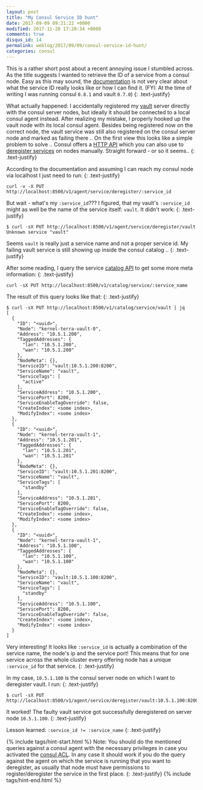 ```yaml
---
layout: post
title: "My Consul Service ID hunt"
date: 2017-09-09 09:21:22 +0000
modified: 2017-11-28 17:28:34 +0000 
comments: true
disqus_id: 14
permalink: weblog/2017/09/09/consul-service-id-hunt/
categories: consul
---
```


This is a rather short post about a recent annoying issue I stumbled across. 
As the title suggests I wanted to retrieve the ID of a service from a consul node. Easy as this may sound, the [documentation](https://www.consul.io/api/agent/service.html#service_id) is not very clear about what the service ID really looks like or how I can find it. 
(FYI: At the time of writing I was running consul `0.8.1` and vault `0.7.0`)
{: .text-justify}
<!--more-->

What actually happened: I accidentally registered my [vault](https://www.vaultproject.io/) server directly with the consul server nodes, but ideally it should be connected to a local consul agent instead. 
After realizing my mistake, I properly hooked up the vault node with its local consul agent. 
Besides being registered now on the correct node, the vault service was still also registered on the consul server node and marked as failing there ..
On the first view this looks like a simple problem to solve .. 
Consul offers a [HTTP API](https://www.consul.io/api/index.html) which you can also use to [deregister services](https://www.consul.io/api/agent/service.html#deregister-service) on nodes manually. 
Straight forward - or so it seems..
{: .text-justify}

According to the documentation and assuming I can reach my consul node via localhost I just need to run: 
{: .text-justify}

```
curl -v -X PUT http://localhost:8500/v1/agent/service/deregister/:service_id
```

But wait - what's my `:service_id`??? I figured, that my vault's `:service_id` might as well be the name of the service itself: `vault`. 
It didn't work:
{: .text-justify}

```
$ curl -sX PUT http://localhost:8500/v1/agent/service/deregister/vault
Unknown service "vault"
```
 
Seems `vault` is really just a service name and not a proper service id. 
My failing vault service is still showing up inside the consul catalog .. 
{: .text-justify}

After some reading, I query the service [catalog API](https://www.consul.io/api/catalog.html#list-services) to get some more meta information:
{: .text-justify}

```
curl -sX PUT http://localhost:8500/v1/catalog/service/:service_name
```

The result of this query looks like that:
{: .text-justify}

```
$ curl -sX PUT http://localhost:8500/v1/catalog/service/vault | jq
[
  {
    "ID": "<uuid>",
    "Node": "kernel-terra-vault-0",
    "Address": "10.5.1.200",
    "TaggedAddresses": {
      "lan": "10.5.1.200",
      "wan": "10.5.1.200"
    },
    "NodeMeta": {},
    "ServiceID": "vault:10.5.1.200:8200",
    "ServiceName": "vault",
    "ServiceTags": [
      "active"
    ],
    "ServiceAddress": "10.5.1.200",
    "ServicePort": 8200,
    "ServiceEnableTagOverride": false,
    "CreateIndex": <some index>,
    "ModifyIndex": <some index>
  },
  {
    "ID": "<uuid>",
    "Node": "kernel-terra-vault-1",
    "Address": "10.5.1.201",
    "TaggedAddresses": {
      "lan": "10.5.1.201",
      "wan": "10.5.1.201"
    },
    "NodeMeta": {},
    "ServiceID": "vault:10.5.1.201:8200",
    "ServiceName": "vault",
    "ServiceTags": [
      "standby"
    ],
    "ServiceAddress": "10.5.1.201",
    "ServicePort": 8200,
    "ServiceEnableTagOverride": false,
    "CreateIndex": <some index>,
    "ModifyIndex": <some index>
  },
  {
    "ID": "<uuid>",
    "Node": "kernel-terra-vault-1",
    "Address": "10.5.1.100",
    "TaggedAddresses": {
      "lan": "10.5.1.100",
      "wan": "10.5.1.100"
    },
    "NodeMeta": {},
    "ServiceID": "vault:10.5.1.100:8200",
    "ServiceName": "vault",
    "ServiceTags": [
      "standby"
    ],
    "ServiceAddress": "10.5.1.100",
    "ServicePort": 8200,
    "ServiceEnableTagOverride": false,
    "CreateIndex": <some index>,
    "ModifyIndex": <some index>
  }
]
```
Very interesting! It looks like `:service_id` is actually a combination of the service name, the node's ip and the service port! 
This means that for one service across the whole cluster every offering node has a unique `:service_id` for that service. 
{: .text-justify}

In my case, `10.5.1.100` is the consul server node on which I want to deregister vault. I run:
{: .text-justify}

```
$ curl -sX PUT http://localhost:8500/v1/agent/service/deregister/vault:10.5.1.100:8200
```

It worked! The faulty vault service got successfully deregistered on server node `10.5.1.100`.
{: .text-justify}

Lesson learned: `:service_id != :service_name`
{: .text-justify}

{% include tags/hint-start.html %}
Note: You should do the mentioned queries against a consul agent with the necessary privileges in case you activated the [consul ACL](https://www.consul.io/docs/guides/acl.html). In any case it should work if you do the query against the agent on which the service is running that you want to deregister, as usually that node must have permissions to register/deregister the service in the first place.
{: .text-justify}
{% include tags/hint-end.html %}

